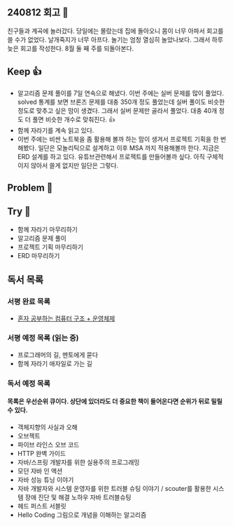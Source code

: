 ## 240812 회고 💬
친구들과 계곡에 놀러갔다. 당일에는 몰랐는데 집에 돌아오니 몸이 너무 아파서 회고를 쓸 수가 없었다. 날개죽지가 너무 아프다. 놀기는 엄청 열심히 놀았나보다. 그래서 하루 늦은 회고를 작성한다. 8월 둘 째 주를 되돌아본다.
## Keep 👍
- 알고리즘 문제 풀이를 7일 연속으로 해냈다. 이번 주에는 실버 문제를 많이 풀었다. solved 통계를 보면 브론즈 문제를 대충 350개 정도 풀었는데 실버 풀이도 비슷한 정도로 맞추고 싶은 맘이 생겼다. 그래서 실버 문제만 골라서 풀었다. 대충 40개 정도 더 풀면 비슷한 개수로 맞춰진다. 👍
- 함께 자라기를 계속 읽고 있다.
- 이번 주에는 비싼 노트북을 좀 활용해 볼까 하는 맘이 생겨서 프로젝트 기획을 한 번 해봤다. 일단은 모놀리틱으로 설계하고 이후 MSA 까지 적용해볼까 한다. 지금은 ERD 설계를 하고 있다. 유튜브관련해서 프로젝트를 만들어볼까 싶다. 아직 구체적이지 않아서 쓸게 없지만 일단은 그렇다. 

## Problem 🤢

## Try 🧚
- 함께 자라기 마무리하기
- 알고리즘 문제 풀이 
- 프로젝트 기획 마무리하기
- ERD 마무리하기

## 독서 목록

### 서평 완료 목록
- [혼자 공부하는 컴퓨터 구조 + 운영체제](https://github.com/kimregular/DAILY_STUDY/blob/main/독서/1.%20서평/01.%20혼자%20공부하는%20컴퓨터%20구조%20%2B%20운영체제%20를%20읽고%20📝.md)

###  서평 예정 목록 (읽는 중)
- 프로그래머의 길, 멘토에게 묻다
- 함께 자라기 애자일로 가는 길

### 독서 예정 목록
#### 목록은 우선순위 큐이다. 상단에 있더라도 더 중요한 책이 들어온다면 순위가 뒤로 밀릴 수 있다.
- 객체지향의 사실과 오해
- 오브젝트
- 파이브 라인스 오브 코드
- HTTP 완벽 가이드
- 자바/스프링 개발자를 위한 실용주의 프로그래밍
- 모던 자바 인 액션
- 자바 성능 튜닝 이야기 
- 자바 개발자와 시스템 운영자를 위한 트러블 슈팅 이야기 / scouter를 활용한 시스템 장애 진단 및 해결 노하우 자바 트러블슈팅
- 헤드 퍼스트 서블릿
- Hello Coding 그림으로 개념을 이해하는 알고리즘
